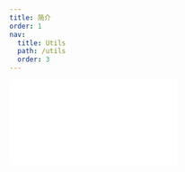 ```yaml
---
title: 简介
order: 1
nav:
  title: Utils
  path: /utils
  order: 3
---
```


<embed src="../../../packages/utils/docs/index.md"></embed>

